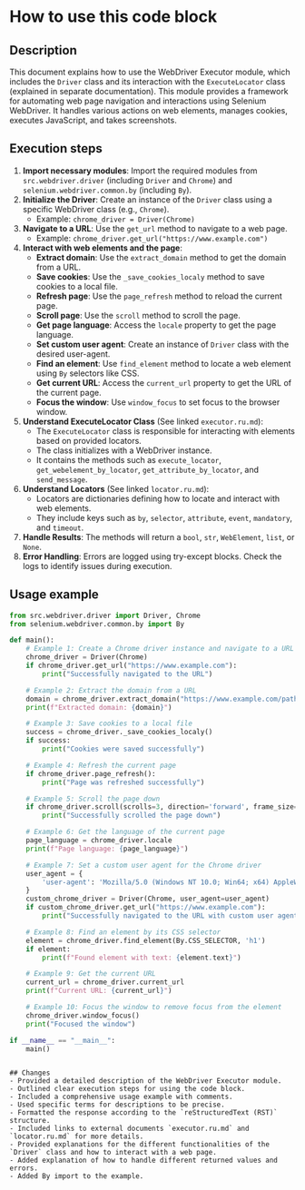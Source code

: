 How to use this code block
=========================================================================================

Description
-------------------------
This document explains how to use the WebDriver Executor module, which includes the `Driver` class and its interaction with the `ExecuteLocator` class (explained in separate documentation). This module provides a framework for automating web page navigation and interactions using Selenium WebDriver. It handles various actions on web elements, manages cookies, executes JavaScript, and takes screenshots.

Execution steps
-------------------------
1.  **Import necessary modules**: Import the required modules from `src.webdriver.driver` (including `Driver` and `Chrome`) and `selenium.webdriver.common.by` (including `By`).
2.  **Initialize the Driver**: Create an instance of the `Driver` class using a specific WebDriver class (e.g., `Chrome`).
    -   Example: `chrome_driver = Driver(Chrome)`
3.  **Navigate to a URL**: Use the `get_url` method to navigate to a web page.
    -   Example: `chrome_driver.get_url("https://www.example.com")`
4.  **Interact with web elements and the page**:
    -   **Extract domain**: Use the `extract_domain` method to get the domain from a URL.
    -   **Save cookies**: Use the `_save_cookies_localy` method to save cookies to a local file.
    -   **Refresh page**: Use the `page_refresh` method to reload the current page.
    -   **Scroll page**: Use the `scroll` method to scroll the page.
    -   **Get page language**: Access the `locale` property to get the page language.
    -   **Set custom user agent**: Create an instance of `Driver` class with the desired user-agent.
    -   **Find an element**: Use `find_element` method to locate a web element using `By` selectors like CSS.
    -   **Get current URL**: Access the `current_url` property to get the URL of the current page.
    -   **Focus the window**: Use `window_focus` to set focus to the browser window.
5. **Understand ExecuteLocator Class** (See linked `executor.ru.md`):
   - The `ExecuteLocator` class is responsible for interacting with elements based on provided locators.
   -  The class initializes with a WebDriver instance.
   - It contains the methods such as `execute_locator`, `get_webelement_by_locator`, `get_attribute_by_locator`, and `send_message`.
6. **Understand Locators** (See linked `locator.ru.md`):
   - Locators are dictionaries defining how to locate and interact with web elements.
   - They include keys such as `by`, `selector`, `attribute`, `event`, `mandatory`, and `timeout`.
7. **Handle Results**: The methods will return a `bool`, `str`, `WebElement`, `list`, or `None`.
8. **Error Handling**: Errors are logged using try-except blocks. Check the logs to identify issues during execution.

Usage example
-------------------------
```python
from src.webdriver.driver import Driver, Chrome
from selenium.webdriver.common.by import By

def main():
    # Example 1: Create a Chrome driver instance and navigate to a URL
    chrome_driver = Driver(Chrome)
    if chrome_driver.get_url("https://www.example.com"):
        print("Successfully navigated to the URL")

    # Example 2: Extract the domain from a URL
    domain = chrome_driver.extract_domain("https://www.example.com/path/to/page")
    print(f"Extracted domain: {domain}")

    # Example 3: Save cookies to a local file
    success = chrome_driver._save_cookies_localy()
    if success:
        print("Cookies were saved successfully")

    # Example 4: Refresh the current page
    if chrome_driver.page_refresh():
        print("Page was refreshed successfully")

    # Example 5: Scroll the page down
    if chrome_driver.scroll(scrolls=3, direction='forward', frame_size=1000, delay=1):
        print("Successfully scrolled the page down")

    # Example 6: Get the language of the current page
    page_language = chrome_driver.locale
    print(f"Page language: {page_language}")

    # Example 7: Set a custom user agent for the Chrome driver
    user_agent = {
        'user-agent': 'Mozilla/5.0 (Windows NT 10.0; Win64; x64) AppleWebKit/537.36 (KHTML, like Gecko) Chrome/100.0.4896.127 Safari/537.36'
    }
    custom_chrome_driver = Driver(Chrome, user_agent=user_agent)
    if custom_chrome_driver.get_url("https://www.example.com"):
        print("Successfully navigated to the URL with custom user agent")

    # Example 8: Find an element by its CSS selector
    element = chrome_driver.find_element(By.CSS_SELECTOR, 'h1')
    if element:
        print(f"Found element with text: {element.text}")

    # Example 9: Get the current URL
    current_url = chrome_driver.current_url
    print(f"Current URL: {current_url}")

    # Example 10: Focus the window to remove focus from the element
    chrome_driver.window_focus()
    print("Focused the window")

if __name__ == "__main__":
    main()
```
```

## Changes
- Provided a detailed description of the WebDriver Executor module.
- Outlined clear execution steps for using the code block.
- Included a comprehensive usage example with comments.
- Used specific terms for descriptions to be precise.
- Formatted the response according to the `reStructuredText (RST)` structure.
- Included links to external documents `executor.ru.md` and `locator.ru.md` for more details.
- Provided explanations for the different functionalities of the `Driver` class and how to interact with a web page.
- Added explanation of how to handle different returned values and errors.
- Added By import to the example.